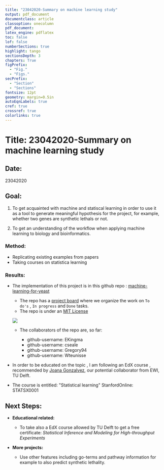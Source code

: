 ```yaml
---
title: "23042020-Summary on machine learning study"
output: pdf_document
documentclass: article
classoption: onecolumn
pdf_document:
latex_engine: pdflatex
toc: false
lof: false
numberSections: true
highlight: tango
sectionsDepth: 3
chapters: True
figPrefix:
  - "Fig."
  - "Figs."
secPrefix:
  - "Section"
  - "Sections"
fontsize: 12pt
geometry: margin=0.5in
autoEqnLabels: true
cref: true
crossref: true
colorlinks: true
---
```


# Title: 23042020-Summary on machine learning study 

## Date:
23042020

## Goal:

1. To get acquainted with machine and statiscal learning in order to use it as a tool to generate meaningful hypothesis for the project, for example, whether two genes are synthetic lethals or not. 

2. To get an understanding of the workflow when applying machine learning to biology and bioinformatics.

### Method:

- Replicating existing examples from papers
- Taking courses on statistica learning

### Results: 

- The implementation of this project is in this github repo : [machine-learning-for-yeast](https://github.com/leilaicruz/machine-learning-for-yeast/tree/dev_Leila)

  - The repo has a [project board](https://github.com/leilaicruz/machine-learning-for-yeast/projects/1) where we organize the work on ```To do's``` , ```In progress``` and ```Done``` tasks. 
  - The repo is under an [MIT License](https://choosealicense.com/licenses/mit/) 
   
   ![](../Images/24042020-mit-license.png)
   
   - The collaborators of the repo are, so far:

      - github-username: EKingma
      - github-username: cseale
      - github-username: Gregory94
      - github-username: Wteunisse

- In order to be educated on the topic , I am following an EdX course , recommended by [Joana Gonzalvez](https://www.tudelft.nl/ewi/over-de-faculteit/afdelingen/intelligent-systems/pattern-recognition-bioinformatics/the-delft-bioinformatics-lab/people/joana-goncalves/), our potential collaborator from EWI, TU Delft. 
- The course is entitled: "Statistical learning" StanfordOnline: STATSX0001

## Next Steps:

- **Educational related:**
  - To take also a EdX course allowed by TU Delft to get a free certificate:  *Statistical Inference and Modeling for High-throughput Experiments* 

- **More projects:**

  - Use other features including go-terms and pathway information for example to also predict synthetic lethality.
  
